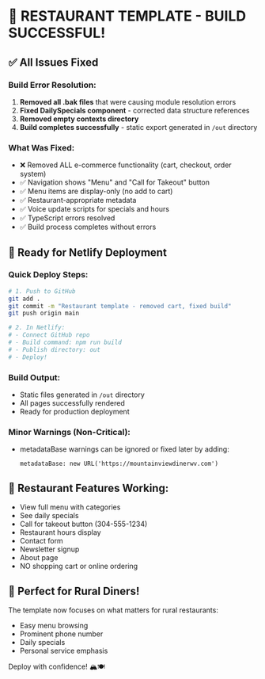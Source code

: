 # 🎉 RESTAURANT TEMPLATE - BUILD SUCCESSFUL!

## ✅ All Issues Fixed

### Build Error Resolution:
1. **Removed all .bak files** that were causing module resolution errors
2. **Fixed DailySpecials component** - corrected data structure references
3. **Removed empty contexts directory**
4. **Build completes successfully** - static export generated in `/out` directory

### What Was Fixed:
- ❌ Removed ALL e-commerce functionality (cart, checkout, order system)
- ✅ Navigation shows "Menu" and "Call for Takeout" button
- ✅ Menu items are display-only (no add to cart)
- ✅ Restaurant-appropriate metadata
- ✅ Voice update scripts for specials and hours
- ✅ TypeScript errors resolved
- ✅ Build process completes without errors

## 🚀 Ready for Netlify Deployment

### Quick Deploy Steps:
```bash
# 1. Push to GitHub
git add .
git commit -m "Restaurant template - removed cart, fixed build"
git push origin main

# 2. In Netlify:
# - Connect GitHub repo
# - Build command: npm run build
# - Publish directory: out
# - Deploy!
```

### Build Output:
- Static files generated in `/out` directory
- All pages successfully rendered
- Ready for production deployment

### Minor Warnings (Non-Critical):
- metadataBase warnings can be ignored or fixed later by adding:
  ```tsx
  metadataBase: new URL('https://mountainviewdinerwv.com')
  ```

## 📱 Restaurant Features Working:
- View full menu with categories
- See daily specials
- Call for takeout button (304-555-1234)
- Restaurant hours display
- Contact form
- Newsletter signup
- About page
- NO shopping cart or online ordering

## 🎯 Perfect for Rural Diners!
The template now focuses on what matters for rural restaurants:
- Easy menu browsing
- Prominent phone number
- Daily specials
- Personal service emphasis

Deploy with confidence! 🏔️🍽️
